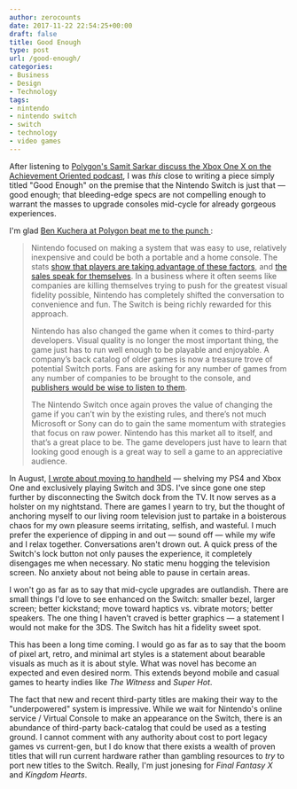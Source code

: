 ```yaml
---
author: zerocounts
date: 2017-11-22 22:54:25+00:00
draft: false
title: Good Enough
type: post
url: /good-enough/
categories:
- Business
- Design
- Technology
tags:
- nintendo
- nintendo switch
- switch
- technology
- video games
---
```


After listening to [Polygon's Samit Sarkar discuss the Xbox One X on the Achievement Oriented podcast](https://www.theringer.com/2017/11/10/16632922/assassins-creed-origins-and-xbox-one-x), I was _this_ close to writing a piece simply titled "Good Enough" on the premise that the Nintendo Switch is just that — good enough; that bleeding-edge specs are not compelling enough to warrant the masses to upgrade consoles mid-cycle for already gorgeous experiences.

I'm glad [Ben Kuchera](https://www.polygon.com/2017/11/22/16689870/nintendo-skyrim-doom-rocket-league-graphics)[ at](https://www.polygon.com/2017/11/22/16689870/nintendo-skyrim-doom-rocket-league-graphics)[ Polygon beat me to the punch ](https://www.polygon.com/2017/11/22/16689870/nintendo-skyrim-doom-rocket-league-graphics):

> Nintendo focused on making a system that was easy to use, relatively inexpensive and could be both a portable and a home console. The stats [show that players are taking advantage of these factors](https://www.polygon.com/2017/10/31/16580638/nintendo-switch-success-portable-console), and [the sales speak for themselves](https://www.polygon.com/2017/10/30/16570130/nintendo-switch-sales-quarterly-earnings). In a business where it often seems like companies are killing themselves trying to push for the greatest visual fidelity possible, Nintendo has completely shifted the conversation to convenience and fun. The Switch is being richly rewarded for this approach.
>
> Nintendo has also changed the game when it comes to third-party developers. Visual quality is no longer the most important thing, the game just has to run well enough to be playable and enjoyable. A company’s back catalog of older games is now a treasure trove of potential Switch ports. Fans are asking for any number of games from any number of companies to be brought to the console, and [publishers would be wise to listen to them](https://www.polygon.com/2017/11/9/16629368/nintendo-switch-doom-bethesda-skyrim).
>
> The Nintendo Switch once again proves the value of changing the game if you can’t win by the existing rules, and there’s not much Microsoft or Sony can do to gain the same momentum with strategies that focus on raw power. Nintendo has this market all to itself, and that’s a great place to be. The game developers just have to learn that looking good enough is a great way to sell a game to an appreciative audience.

In August, [I wrote about moving to handheld](/2017/08/05/sell-my-old-consoles-im-off-to-handheld/) — shelving my PS4 and Xbox One and exclusively playing Switch and 3DS. I've since gone one step further by disconnecting the Switch dock from the TV. It now serves as a holster on my nightstand. There are games I yearn to try, but the thought of anchoring myself to our living room television just to partake in a boisterous chaos for my own pleasure seems irritating, selfish, and wasteful. I much prefer the experience of dipping in and out — sound off — while my wife and I relax together. Conversations aren't drown out. A quick press of the Switch's lock button not only pauses the experience, it completely disengages me when necessary. No static menu hogging the television screen. No anxiety about not being able to pause in certain areas.

I won't go as far as to say that mid-cycle upgrades are outlandish. There are small things I'd love to see enhanced on the Switch: smaller bezel, larger screen; better kickstand; move toward haptics vs. vibrate motors; better speakers. The one thing I haven't craved is better graphics — a statement I would not make for the 3DS. The Switch has hit a fidelity sweet spot.

This has been a long time coming. I would go as far as to say that the boom of pixel art, retro, and minimal art styles is a statement about bearable visuals as much as it is about style. What was novel has become an expected and even desired norm. This extends beyond mobile and casual games to hearty indies like _The Witness_ and _Super Hot_.

The fact that new and recent third-party titles are making their way to the "underpowered" system is impressive. While we wait for Nintendo's online service / Virtual Console to make an appearance on the Switch, there is an abundance of third-party back-catalog that could be used as a testing ground. I cannot comment with any authority about cost to port legacy games vs current-gen, but I do know that there exists a wealth of proven titles that will run current hardware rather than gambling resources to _try_ to port new titles to the Switch. Really, I'm just jonesing for _Final Fantasy X_ and _Kingdom Hearts_.